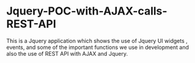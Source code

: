 # Jquery-POC-with-AJAX-calls-REST-API
This is a Jquery application which shows the use of Jquery UI widgets , events, and some of the important functions we use in development and also the use of REST API with AJAX and Jquery.
